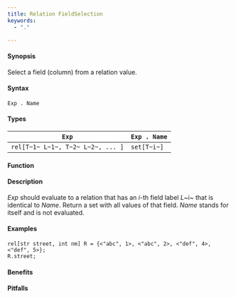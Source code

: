 ```yaml
---
title: Relation FieldSelection
keywords:
  - "."

---
```


#### Synopsis

Select a field (column) from a relation value.

#### Syntax

`Exp . Name`

#### Types


|`Exp`                                | `Exp . Name`  |
| --- | --- |
| `rel[T~1~ L~1~, T~2~ L~2~, ... ]` | `set[T~i~]`      |


#### Function

#### Description

_Exp_ should evaluate to a relation that has an _i_-th field label _L_~i~ that is identical to _Name_.
Return a set with all values of that field.
_Name_ stands for itself and is not evaluated.

#### Examples

```rascal-shell
rel[str street, int nm] R = {<"abc", 1>, <"abc", 2>, <"def", 4>, <"def", 5>};
R.street;
```

#### Benefits

#### Pitfalls

